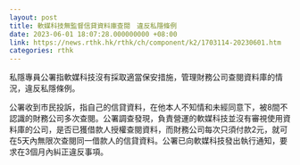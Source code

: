 ```yaml
---
layout: post
title: 軟媒科技無監督信貸資料庫查閱　違反私隱條例
date: 2023-06-01 18:07:28.000000000 +08:00
link: https://news.rthk.hk/rthk/ch/component/k2/1703114-20230601.htm
categories: rthk
---
```


私隱專員公署指軟媒科技沒有採取適當保安措施，管理財務公司查閱資料庫的情況，違反私隱條例。

公署收到市民投訴，指自己的信貸資料，在他本人不知情和未經同意下，被8間不認識的財務公司多次查閱。公署調查發現，負責營運的軟媒科技並沒有審視使用資料庫的公司，是否已獲借款人授權查閱資料，而財務公司每次只須付款2元，就可在5天內無限次查閱同一借款人的信貸資料。公署已向軟媒科技發出執行通知，要求在3個月內糾正違反事項。
